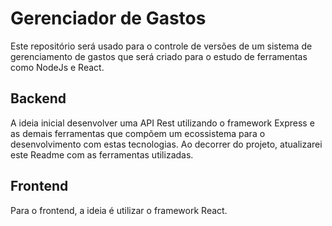 # Gerenciador de Gastos

Este repositório será usado para o controle de versões de um sistema de gerenciamento de gastos que será criado para o estudo de ferramentas como NodeJs e React.

## Backend

A ideia inicial desenvolver uma API Rest utilizando o framework Express e as demais ferramentas que compõem um ecossistema para o desenvolvimento com estas tecnologias. Ao decorrer do projeto, atualizarei este Readme com as ferramentas utilizadas.

## Frontend

Para o frontend, a ideia é utilizar o framework React.

